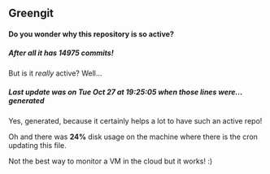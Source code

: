 ## Greengit

#### Do you wonder why this repository is so active?

##### After all it has 14975 commits!

But is it *really* active? Well...

##### Last update was on Tue Oct 27 at 19:25:05 when those lines were... generated

Yes, generated, because it certainly helps a lot to have such an active repo!

Oh and there was **24%** disk usage on the machine
where there is the cron updating this file.

Not the best way to monitor a VM in the cloud but it works! :)
